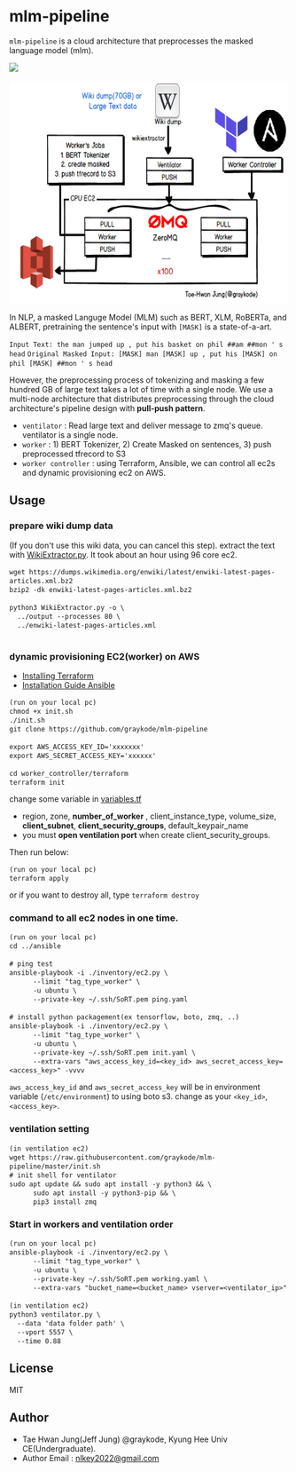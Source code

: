 # mlm-pipeline

`mlm-pipeline` is a cloud architecture that preprocesses the masked language model (mlm).

[<img width="400"
src="https://user-images.githubusercontent.com/32828768/49876264-ff2e4180-fdf0-11e8-9512-06ffe3ede9c5.png">](https://jalammar.github.io/illustrated-bert/)

<img src="image/readme.png" height="400px;" />

In NLP, a masked Languge Model (MLM) such as BERT, XLM, RoBERTa, and ALBERT, pretraining the sentence's input with `[MASK]` is a state-of-a-art.

`Input Text: the man jumped up , put his basket on phil ##am ##mon ' s head`
`Original Masked Input: [MASK] man [MASK] up , put his [MASK] on phil
[MASK] ##mon ' s head`

However, the preprocessing process of tokenizing and masking a few hundred GB of large text takes a lot of time with a single node. We use a multi-node architecture that distributes preprocessing through the cloud architecture's pipeline design with **pull-push pattern**.

- `ventilator` : Read large text and deliver message to zmq's queue. ventilator is a single node.
- `worker` : 1) BERT Tokenizer, 2) Create Masked on sentences, 3) push preprocessed tfrecord to S3
- `worker controller` : using Terraform, Ansible, we can control all ec2s and dynamic provisioning ec2 on AWS.



## Usage

### prepare wiki dump data

(If you don't use this wiki data, you can cancel this step). extract the text with
[WikiExtractor.py](https://github.com/attardi/wikiextractor). It took about an hour using 96 core ec2.

```shell
wget https://dumps.wikimedia.org/enwiki/latest/enwiki-latest-pages-articles.xml.bz2
bzip2 -dk enwiki-latest-pages-articles.xml.bz2

python3 WikiExtractor.py -o \
  ../output --processes 80 \
  ../enwiki-latest-pages-articles.xml
```



# 

### dynamic provisioning EC2(worker) on AWS

- [Installing Terraform](https://learn.hashicorp.com/terraform/getting-started/install.html)
- [Installation Guide Ansible](https://docs.ansible.com/ansible/latest/installation_guide/intro_installation.html)

```shell
(run on your local pc)
chmod +x init.sh
./init.sh
git clone https://github.com/graykode/mlm-pipeline

export AWS_ACCESS_KEY_ID='xxxxxxx'
export AWS_SECRET_ACCESS_KEY='xxxxxx'

cd worker_controller/terraform
terraform init
```

change some variable in [variables.tf](https://github.com/graykode/mlm-pipeline/blob/master/worker_controller/terraform/variables.tf)

- region, zone, **number_of_worker** , client_instance_type, volume_size, **client_subnet**, **client_security_groups**, default_keypair_name
- you must **open ventilation port** when create client_security_groups.

Then run below:

```shell
(run on your local pc)
terraform apply
```

or if you want to destroy all, type `terraform destroy`




### command to all ec2 nodes in one time.

```shell
(run on your local pc)
cd ../ansible

# ping test
ansible-playbook -i ./inventory/ec2.py \
      --limit "tag_type_worker" \
      -u ubuntu \
      --private-key ~/.ssh/SoRT.pem ping.yaml
      
# install python packagement(ex tensorflow, boto, zmq, ..)
ansible-playbook -i ./inventory/ec2.py \
      --limit "tag_type_worker" \
      -u ubuntu \
      --private-key ~/.ssh/SoRT.pem init.yaml \
      --extra-vars "aws_access_key_id=<key_id> aws_secret_access_key=<access_key>" -vvvv
```

`aws_access_key_id` and `aws_secret_access_key` will be in environment variable (`/etc/environment`) to using boto s3. change as your `<key_id>`, `<access_key>`.




### ventilation setting

```shell
(in ventilation ec2)
wget https://raw.githubusercontent.com/graykode/mlm-pipeline/master/init.sh
# init shell for ventilator
sudo apt update && sudo apt install -y python3 && \
      sudo apt install -y python3-pip && \
      pip3 install zmq
```



### Start in workers and ventilation order

```shell
(run on your local pc)
ansible-playbook -i ./inventory/ec2.py \
      --limit "tag_type_worker" \
      -u ubuntu \
      --private-key ~/.ssh/SoRT.pem working.yaml \
      --extra-vars "bucket_name=<bucket_name> vserver=<ventilator_ip>"
      
(in ventilation ec2)
python3 ventilator.py \
  --data 'data folder path' \
  --vport 5557 \
  --time 0.88  
```



## License

MIT



## Author

- Tae Hwan Jung(Jeff Jung) @graykode, Kyung Hee Univ CE(Undergraduate).
- Author Email : [nlkey2022@gmail.com](mailto:nlkey2022@gmail.com)
